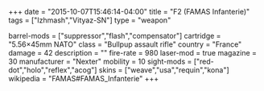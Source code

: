 +++
date = "2015-10-07T15:46:14-04:00"
title = "F2 (FAMAS Infanterie)"
tags = ["Izhmash","Vityaz-SN"]
type = "weapon"

barrel-mods = ["suppressor","flash","compensator"]
cartridge = "5.56×45mm NATO"
class = "Bullpup assault rifle"
country = "France"
damage = 42
description = ""
fire-rate = 980
laser-mod = true
magazine = 30
manufacturer = "Nexter"
mobility = 10
sight-mods = ["red-dot","holo","reflex","acog"]
skins = ["weave","usa","requin","kona"]
wikipedia = "FAMAS#FAMAS_Infanterie"
+++
